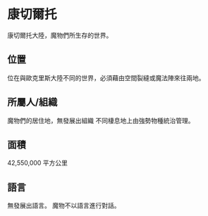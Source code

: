 # 康切爾托
康切爾托大陸，魔物們所生存的世界。
## 位置
位在與歐克里斯大陸不同的世界，必須藉由空間裂縫或魔法陣來往兩地。

## 所屬人/組織
魔物們的居住地，無發展出組織
不同棲息地上由強勢物種統治管理。

## 面積
42,550,000 平方公里

## 語言
無發展出語言。
魔物不以語言進行對話。